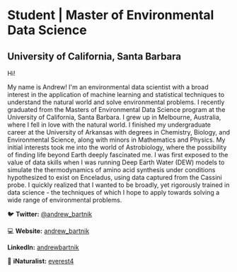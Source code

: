 # Student | Master of Environmental Data Science  
## University of California, Santa Barbara

Hi!


My name is Andrew! I'm an environmental data scientist with a broad interest in the application of machine learning and statistical techniques to understand the natural world and solve environmental problems. I recently graduated from the Masters of Environmental Data Science program at the University of California, Santa Barbara. I grew up in Melbourne, Australia, where I fell in love with the natural world. I finished my undergraduate career at the University of Arkansas with degrees in Chemistry, Biology, and Environmental Science, along with minors in Mathematics and Physics. My initial interests took me into the world of Astrobiology, where the possibility of finding life beyond Earth deeply fascinated me. I was first exposed to the value of data skills when I was running Deep Earth Water (DEW) models to simulate the thermodynamics of amino acid synthesis under conditions hypothesized to exist on Enceladus, using data captured from the Cassini probe. I quickly realized that I wanted to be broadly, yet rigorously trained in data science - the techniques of which I hope to apply towards solving a wide range of environmental problems.

🐦 **Twitter:** [@andrew_bartnik](https://twitter.com/andrew_bartnik)


💻 **Website:**  [andrew_bartnik](https://andrewbartnik.github.io/) 


**LinkedIn:** [andrewbartnik](https://www.linkedin.com/in/andrewbartnik/) 


🐊 **iNaturalist:** [everest4](https://www.inaturalist.org/people/everest4)







